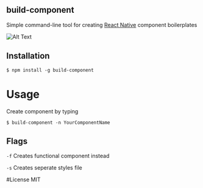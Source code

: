 ## build-component

Simple command-line tool for creating [React Native](https://facebook.github.io/react-native/) component boilerplates

![Alt Text](https://media.giphy.com/media/eeFdkV8V3jYTkyCSqq/giphy.gif)

## Installation

`$ npm install -g build-component`

# Usage

Create component by typing

`$ build-component -n YourComponentName`

## Flags

`-f` Creates functional component instead

`-s` Creates seperate styles file

#License
MIT
